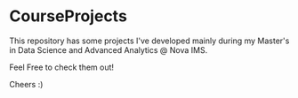 # CourseProjects

This repository has some projects I've developed mainly during my Master's in Data Science and Advanced Analytics @ Nova IMS.

Feel Free to check them out!

Cheers :)
